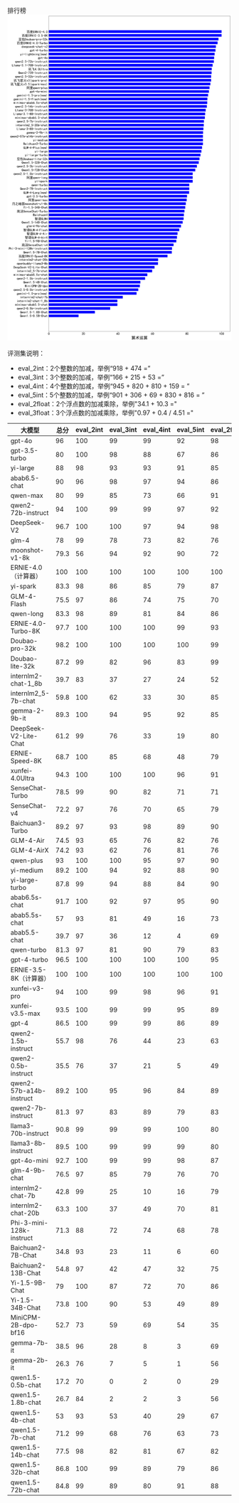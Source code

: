 排行榜
![lin](pic/arithmetic.png)


评测集说明：
 - eval_2int：2个整数的加减，举例“918 + 474 =”
 - eval_3int：3个整数的加减，举例“166 + 215 + 53 =”
 - eval_4int：4个整数的加减，举例“945 + 820 + 810 + 159 =	”
 - eval_5int：5个整数的加减，举例“901 + 306 + 69 + 830 + 816 =	”
 - eval_2float：2个浮点数的加减乘除，举例"34.1 + 10.3 ="
 - eval_3float：3个浮点数的加减乘除，举例"0.97 + 0.4 / 4.51 ="

| 大模型                      | 总分   | eval_2int | eval_3int | eval_4int | eval_5int | eval_2float | eval_3float |
|--------------------------|------|-----------|-----------|-----------|-----------|-------------|-------------|
| gpt-4o                   | 96   | 100       | 99        | 99        | 92        | 98          | 86          |
| gpt-3.5-turbo            | 80   | 100       | 98        | 88        | 67        | 86          | 41          |
| yi-large                 | 88   | 98        | 93        | 93        | 91        | 85          | 70          |
| abab6.5-chat             | 90   | 96        | 98        | 97        | 94        | 86          | 71          |
| qwen-max                 | 80   | 99        | 85        | 73        | 66        | 91          | 65          |
| qwen2-72b-instruct       | 94   | 100       | 99        | 99        | 97        | 92          | 78          |
| DeepSeek-V2              | 96.7 | 100       | 100       | 97        | 94        | 98          | 91          |
| glm-4                    | 78   | 99        | 78        | 73        | 82        | 76          | 60          |
| moonshot-v1-8k           | 79.3 | 56        | 94        | 92        | 90        | 72          | 72          |
| ERNIE-4.0（计算器）           | 100  | 100       | 100       | 100       | 100       | 100         | 100         |
| yi-spark                 | 83.3 | 98        | 86        | 85        | 79        | 87          | 65          |
| GLM-4-Flash              | 75.5 | 97        | 86        | 74        | 75        | 70          | 51          |
| qwen-long                | 83.3 | 98        | 89        | 81        | 84        | 86          | 62          |
| ERNIE-4.0-Turbo-8K       | 97.7 | 100       | 100       | 100       | 99        | 93          | 94          |
| Doubao-pro-32k           | 98.2 | 100       | 100       | 100       | 100       | 99          | 90          |
| Doubao-lite-32k          | 87.2 | 99        | 82        | 96        | 83        | 99          | 64          |
| internlm2-chat-1_8b      | 39.7 | 83        | 37        | 27        | 24        | 52          | 15          |
| internlm2_5-7b-chat      | 59.8 | 100       | 62        | 33        | 30        | 85          | 49          |
| gemma-2-9b-it            | 89.3 | 100       | 94        | 95        | 92        | 85          | 70          |
| DeepSeek-V2-Lite-Chat    | 61.2 | 99        | 76        | 33        | 19        | 80          | 60          |
| ERNIE-Speed-8K           | 68.7 | 100       | 85        | 68        | 48        | 79          | 32          |
| xunfei-4.0Ultra          | 94.3 | 100       | 100       | 100       | 96        | 91          | 79          |
| SenseChat-Turbo          | 78.5 | 99        | 90        | 82        | 71        | 71          | 58          |
| SenseChat-v4             | 72.2 | 97        | 76        | 70        | 65        | 79          | 46          |
| Baichuan3-Turbo          | 89.2 | 97        | 93        | 98        | 89        | 90          | 68          |
| GLM-4-Air                | 74.5 | 93        | 65        | 76        | 82        | 76          | 55          |
| GLM-4-AirX               | 74.2 | 93        | 62        | 76        | 81        | 76          | 57          |
| qwen-plus                | 93   | 100       | 100       | 95        | 97        | 90          | 76          |
| yi-medium                | 89.2 | 100       | 94        | 92        | 88        | 90          | 71          |
| yi-large-turbo           | 87.8 | 99        | 94        | 88        | 84        | 90          | 72          |
| abab6.5s-chat            | 91.7 | 100       | 92        | 97        | 95        | 90          | 76          |
| abab5.5s-chat            | 57   | 93        | 81        | 49        | 16        | 73          | 30          |
| abab5.5-chat             | 39.7 | 97        | 36        | 12        | 4         | 69          | 20          |
| qwen-turbo               | 81.3 | 97        | 81        | 90        | 79        | 83          | 58          |
| gpt-4-turbo              | 96.5 | 100       | 100       | 100       | 100       | 95          | 84          |
| ERNIE-3.5-8K（计算器）        | 100  | 100       | 100       | 100       | 100       | 100         | 100         |
| xunfei-v3-pro            | 94   | 100       | 99        | 98        | 96        | 91          | 80          |
| xunfei-v3.5-max          | 93.5 | 100       | 99        | 99        | 95        | 89          | 79          |
| gpt-4                    | 86.5 | 100       | 99        | 99        | 86        | 89          | 46          |
| qwen2-1.5b-instruct      | 55.7 | 98        | 76        | 44        | 23        | 63          | 30          |
| qwen2-0.5b-instruct      | 35.5 | 76        | 37        | 21        | 5         | 49          | 25          |
| qwen2-57b-a14b-instruct  | 89.2 | 100       | 95        | 96        | 84        | 89          | 71          |
| qwen2-7b-instruct        | 81.3 | 97        | 83        | 89        | 79        | 83          | 57          |
| llama3-70b-instruct      | 90.8 | 99        | 99        | 99        | 100       | 80          | 68          |
| llama3-8b-instruct       | 89.5 | 100       | 99        | 99        | 99        | 80          | 60          |
| gpt-4o-mini              | 92.7 | 100       | 99        | 99        | 98        | 87          | 73          |
| glm-4-9b-chat            | 76.5 | 97        | 85        | 79        | 76        | 70          | 52          |
| internlm2-chat-7b        | 42.8 | 99        | 25        | 10        | 16        | 79          | 28          |
| internlm2-chat-20b       | 63.3 | 100       | 37        | 49        | 70        | 81          | 43          |
| Phi-3-mini-128k-instruct | 71.3 | 88        | 72        | 74        | 68        | 78          | 48          |
| Baichuan2-7B-Chat        | 34.8 | 93        | 23        | 11        | 6         | 60          | 16          |
| Baichuan2-13B-Chat       | 54.8 | 97        | 42        | 47        | 32        | 75          | 36          |
| Yi-1.5-9B-Chat           | 79   | 100       | 87        | 72        | 70        | 86          | 59          |
| Yi-1.5-34B-Chat          | 73.8 | 100       | 90        | 53        | 49        | 89          | 62          |
| MiniCPM-2B-dpo-bf16      | 52.7 | 73        | 59        | 69        | 54        | 35          | 26          |
| gemma-7b-it              | 38.5 | 96        | 28        | 8         | 3         | 69          | 27          |
| gemma-2b-it              | 26.3 | 76        | 7         | 5         | 1         | 56          | 13          |
| qwen1.5-0.5b-chat        | 17.2 | 70        | 0         | 2         | 0         | 29          | 2           |
| qwen1.5-1.8b-chat        | 26.7 | 84        | 2         | 2         | 3         | 56          | 13          |
| qwen1.5-4b-chat          | 53   | 93        | 53        | 40        | 29        | 67          | 36          |
| qwen1.5-7b-chat          | 71.2 | 99        | 68        | 76        | 63        | 73          | 48          |
| qwen1.5-14b-chat         | 77.5 | 98        | 82        | 81        | 67        | 82          | 55          |
| qwen1.5-32b-chat         | 86.8 | 100       | 99        | 89        | 79        | 86          | 68          |
| qwen1.5-72b-chat         | 84.8 | 99        | 89        | 80        | 91        | 88          | 62          |

